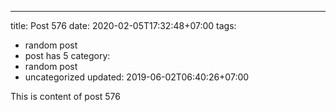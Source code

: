 ---
title: Post 576
date: 2020-02-05T17:32:48+07:00
tags:
  - random post
  - post has 5
category:
  - random post
  - uncategorized
updated: 2019-06-02T06:40:26+07:00

This is content of post 576